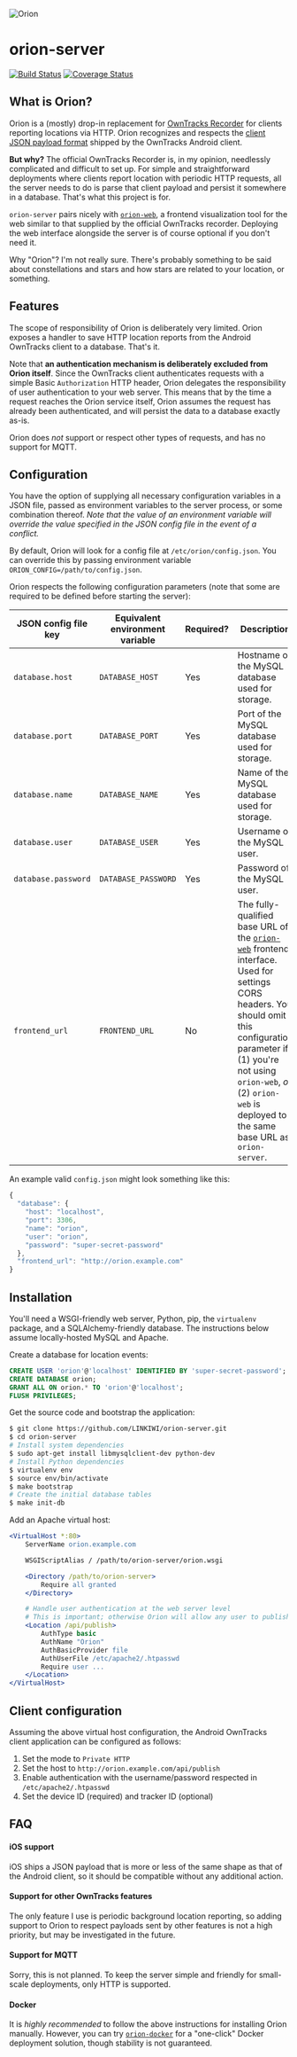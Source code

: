 ![Orion](https://static.kevinlin.info/orion-banner.png)

# orion-server

[![Build Status](https://travis-ci.org/LINKIWI/orion-server.svg?branch=master)](https://travis-ci.org/LINKIWI/orion-server)
[![Coverage Status](https://coveralls.io/repos/github/LINKIWI/orion-server/badge.svg?branch=master)](https://coveralls.io/github/LINKIWI/orion-server?branch=master)

## What is Orion?

Orion is a (mostly) drop-in replacement for [OwnTracks Recorder](https://github.com/owntracks/recorder) for clients reporting locations via HTTP. Orion recognizes and respects the [client JSON payload format](http://owntracks.org/booklet/tech/json/) shipped by the OwnTracks Android client.

**But why?** The official OwnTracks Recorder is, in my opinion, needlessly complicated and difficult to set up. For simple and straightforward deployments where clients report location with periodic HTTP requests, all the server needs to do is parse that client payload and persist it somewhere in a database. That's what this project is for.

`orion-server` pairs nicely with [`orion-web`](https://github.com/LINKIWI/orion-web), a frontend visualization tool for the web similar to that supplied by the official OwnTracks recorder. Deploying the web interface alongside the server is of course optional if you don't need it.

Why "Orion"? I'm not really sure. There's probably something to be said about constellations and stars and how stars are related to your location, or something.

## Features

The scope of responsibility of Orion is deliberately very limited. Orion exposes a handler to save HTTP location reports from the Android OwnTracks client to a database. That's it.

Note that **an authentication mechanism is deliberately excluded from Orion itself**. Since the OwnTracks client authenticates requests with a simple Basic `Authorization` HTTP header, Orion delegates the responsibility of user authentication to your web server. This means that by the time a request reaches the Orion service itself, Orion assumes the request has already been authenticated, and will persist the data to a database exactly as-is.

Orion does *not* support or respect other types of requests, and has no support for MQTT.

## Configuration

You have the option of supplying all necessary configuration variables in a JSON file, passed as environment variables to the server process, or some combination thereof. *Note that the value of an environment variable will override the value specified in the JSON config file in the event of a conflict.*

By default, Orion will look for a config file at `/etc/orion/config.json`. You can override this by passing environment variable `ORION_CONFIG=/path/to/config.json`.

Orion respects the following configuration parameters (note that some are required to be defined before starting the server):

|JSON config file key|Equivalent environment variable|Required?|Description|Example|
|-|-|-|-|-|
|`database.host`|`DATABASE_HOST`|Yes|Hostname of the MySQL database used for storage.|`localhost`|
|`database.port`|`DATABASE_PORT`|Yes|Port of the MySQL database used for storage.|`3306`|
|`database.name`|`DATABASE_NAME`|Yes|Name of the MySQL database used for storage.|`orion`|
|`database.user`|`DATABASE_USER`|Yes|Username of the MySQL user.|`orion`|
|`database.password`|`DATABASE_PASSWORD`|Yes|Password of the MySQL user.|`super-secret-password`|
|`frontend_url`|`FRONTEND_URL`|No|The fully-qualified base URL of the [`orion-web`](https://github.com/LINKIWI/orion-web) frontend interface. Used for settings CORS headers. You should omit this configuration parameter if (1) you're not using `orion-web`, *or* (2) `orion-web` is deployed to the same base URL as `orion-server`.|`http://orion.example.com`|

An example valid `config.json` might look something like this:

```js
{
  "database": {
    "host": "localhost",
    "port": 3306,
    "name": "orion",
    "user": "orion",
    "password": "super-secret-password"
  },
  "frontend_url": "http://orion.example.com"
}
```

## Installation

You'll need a WSGI-friendly web server, Python, pip, the `virtualenv` package, and a SQLAlchemy-friendly database. The instructions below assume locally-hosted MySQL and Apache.

Create a database for location events:

```sql
CREATE USER 'orion'@'localhost' IDENTIFIED BY 'super-secret-password';
CREATE DATABASE orion;
GRANT ALL ON orion.* TO 'orion'@'localhost';
FLUSH PRIVILEGES;
```

Get the source code and bootstrap the application:

```bash
$ git clone https://github.com/LINKIWI/orion-server.git
$ cd orion-server
# Install system dependencies
$ sudo apt-get install libmysqlclient-dev python-dev
# Install Python dependencies
$ virtualenv env
$ source env/bin/activate
$ make bootstrap
# Create the initial database tables
$ make init-db
```

Add an Apache virtual host:

```apache
<VirtualHost *:80>
    ServerName orion.example.com

    WSGIScriptAlias / /path/to/orion-server/orion.wsgi

    <Directory /path/to/orion-server>
        Require all granted
    </Directory>

    # Handle user authentication at the web server level
    # This is important; otherwise Orion will allow any user to publish location events
    <Location /api/publish>
        AuthType basic
        AuthName "Orion"
        AuthBasicProvider file
        AuthUserFile /etc/apache2/.htpasswd
        Require user ...
    </Location>
</VirtualHost>
```

## Client configuration

Assuming the above virtual host configuration, the Android OwnTracks client application can be configured as follows:

1. Set the mode to `Private HTTP`
2. Set the host to `http://orion.example.com/api/publish`
3. Enable authentication with the username/password respected in `/etc/apache2/.htpasswd`
4. Set the device ID (required) and tracker ID (optional)

## FAQ

#### iOS support

iOS ships a JSON payload that is more or less of the same shape as that of the Android client, so it should be compatible without any additional action.

#### Support for other OwnTracks features

The only feature I use is periodic background location reporting, so adding support to Orion to respect payloads sent by other features is not a high priority, but may be investigated in the future.

#### Support for MQTT

Sorry, this is not planned. To keep the server simple and friendly for small-scale deployments, only HTTP is supported.

#### Docker

It is *highly recommended* to follow the above instructions for installing Orion manually. However, you can try [`orion-docker`](https://github.com/LINKIWI/orion-docker) for a "one-click" Docker deployment solution, though stability is not guaranteed.

